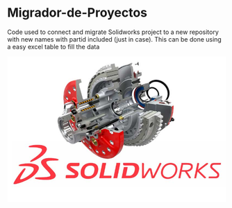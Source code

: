 # Migrador-de-Proyectos

Code used to connect and migrate Solidworks project to a new repository with new names with partid included (just in case). This can be done using a easy excel table to fill the data

![alt text](https://github.com/Alexanderh1988/Migrador-de-Proyectos/blob/main/tab_solidworks.jpg?raw=true)
